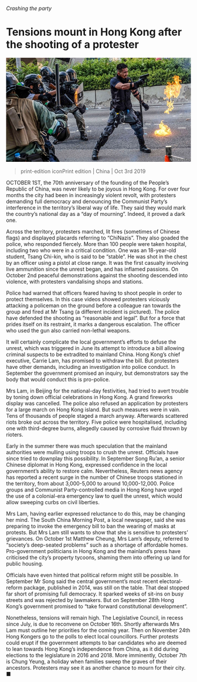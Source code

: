 ###### Crashing the party

# Tensions mount in Hong Kong after the shooting of a protester 

![image](images/20191005_cnp002.jpg) 

> print-edition iconPrint edition | China | Oct 3rd 2019 

OCTOBER 1ST, the 70th anniversary of the founding of the People’s Republic of China, was never likely to be joyous in Hong Kong. For over four months the city had been in increasingly violent revolt, with protesters demanding full democracy and denouncing the Communist Party’s interference in the territory’s liberal way of life. They said they would mark the country’s national day as a “day of mourning”. Indeed, it proved a dark one. 

Across the territory, protesters marched, lit fires (sometimes of Chinese flags) and displayed placards referring to “ChiNazis”. They also goaded the police, who responded fiercely. More than 100 people were taken hospital, including two who were in a critical condition. One was an 18-year-old student, Tsang Chi-kin, who is said to be “stable”. He was shot in the chest by an officer using a pistol at close range. It was the first casualty involving live ammunition since the unrest began, and has inflamed passions. On October 2nd peaceful demonstrations against the shooting descended into violence, with protesters vandalising shops and stations. 

Police had warned that officers feared having to shoot people in order to protect themselves. In this case videos showed protesters viciously attacking a policeman on the ground before a colleague ran towards the group and fired at Mr Tsang (a different incident is pictured). The police have defended the shooting as “reasonable and legal”. But for a force that prides itself on its restraint, it marks a dangerous escalation. The officer who used the gun also carried non-lethal weapons. 

It will certainly complicate the local government’s efforts to defuse the unrest, which was triggered in June its attempt to introduce a bill allowing criminal suspects to be extradited to mainland China. Hong Kong’s chief executive, Carrie Lam, has promised to withdraw the bill. But protesters have other demands, including an investigation into police conduct. In September the government promised an inquiry, but demonstrators say the body that would conduct this is pro-police. 

Mrs Lam, in Beijing for the national-day festivities, had tried to avert trouble by toning down official celebrations in Hong Kong. A grand fireworks display was cancelled. The police also refused an application by protesters for a large march on Hong Kong island. But such measures were in vain. Tens of thousands of people staged a march anyway. Afterwards scattered riots broke out across the territory. Five police were hospitalised, including one with third-degree burns, allegedly caused by corrosive fluid thrown by rioters. 

Early in the summer there was much speculation that the mainland authorities were mulling using troops to crush the unrest. Officials have since tried to downplay this possibility. In September Song Ru’an, a senior Chinese diplomat in Hong Kong, expressed confidence in the local government’s ability to restore calm. Nevertheless, Reuters news agency has reported a recent surge in the number of Chinese troops stationed in the territory, from about 3,000-5,000 to around 10,000-12,000. Police groups and Communist Party-controlled media in Hong Kong have urged the use of a colonial-era emergency law to quell the unrest, which would allow sweeping curbs on civil liberties. 

Mrs Lam, having earlier expressed reluctance to do this, may be changing her mind. The South China Morning Post, a local newspaper, said she was preparing to invoke the emergency bill to ban the wearing of masks at protests. But Mrs Lam still wants to show that she is sensitive to protesters’ grievances. On October 1st Matthew Cheung, Mrs Lam’s deputy, referred to “society’s deep-seated problems” such as a shortage of affordable homes. Pro-government politicians in Hong Kong and the mainland’s press have criticised the city’s property tycoons, shaming them into offering up land for public housing. 

Officials have even hinted that political reform might still be possible. In September Mr Song said the central government’s most recent electoral-reform package, published in 2014, was still on the table. That deal stopped far short of promising full democracy. It sparked weeks of sit-ins on busy streets and was rejected by lawmakers. But on September 28th Hong Kong’s government promised to “take forward constitutional development”. 

Nonetheless, tensions will remain high. The Legislative Council, in recess since July, is due to reconvene on October 16th. Shortly afterwards Mrs Lam must outline her priorities for the coming year. Then on November 24th Hong Kongers go to the polls to elect local councillors. Further protests could erupt if the government attempts to bar candidates who are deemed to lean towards Hong Kong’s independence from China, as it did during elections to the legislature in 2016 and 2018. More imminently, October 7th is Chung Yeung, a holiday when families sweep the graves of their ancestors. Protesters may see it as another chance to mourn for their city. ■ 

